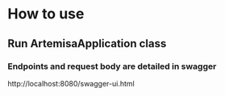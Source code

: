 # How to use

## Run ArtemisaApplication class

### Endpoints and request body are detailed in swagger

http://localhost:8080/swagger-ui.html
